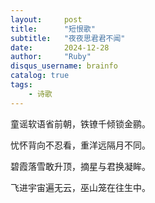 ```yaml
---
layout:     post
title:      "短恨歌"
subtitle:   "夜夜思君君不闻"
date:       2024-12-28
author:     "Ruby"
disqus_username: brainfo
catalog: true
tags:
    - 诗歌
---
```


童谣软语省前朝，铁镣千倾锁金鹂。

忧怀背向不忍看，重洋远隔月不同。

碧霞落雪敢升顶，摘星与君换凝眸。

飞进宇宙遍无云，巫山笼在往生中。
